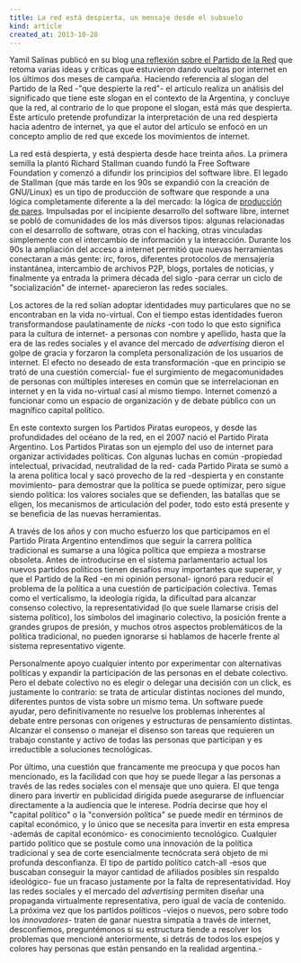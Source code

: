 ```yaml
---
title: La red está despierta, un mensaje desde el subsuelo
kind: article
created_at: 2013-10-28
---
```

Yamil Salinas publicó en su blog [una reflexión sobre el Partido de la Red](http://www.yamilsalinas.com/la-red-esta-despierta-apuntes-sobre-el-partido-de-la-red/) que retoma varias ideas y críticas que estuvieron dando vueltas por internet en los últimos dos meses de campaña. Haciendo referencia al slogan del Partido de la Red -"que despierte la red"- el artículo realiza un análisis del significado que tiene este slogan en el contexto de la Argentina, y concluye que la red, al contrario de lo que propone el slogan, está más que despierta. Este artículo pretende profundizar la interpretación de una red despierta hacia adentro de internet, ya que el autor del artículo se enfocó en un concepto amplio de red que excede los movimientos de internet.

<!-- more -->

La red está despierta, y está despierta desde hace treinta años. La primera semilla la plantó Richard Stallman cuando fundó la Free Software Foundation y comenzó a difundir los principios del software libre. El legado de Stallman (que más tarde en los 90s se expandió con la creación de GNU/Linux) es un tipo de producción de software que responde a una lógica completamente diferente a la del mercado: la lógica de [producción de pares](http://lasindias.org/el-modo-de-produccion-p2p/). Impulsadas por el incipiente desarrollo del software libre, internet se pobló de comunidades de los más diversos tipos: algunas relacionadas con el desarrollo de software, otras con el hacking, otras vinculadas simplemente con el intercambio de información y la interacción. Durante los 90s la ampliación del acceso a internet permitió que nuevas herramientas conectaran a más gente: irc, foros, diferentes protocolos de mensajería instantánea, intercambio de archivos P2P, blogs, portales de noticias, y finalmente ya entrada la primera década del siglo -para cerrar un ciclo de "socialización" de internet- aparecieron las redes sociales.

Los actores de la red solían adoptar identidades muy particulares que no se encontraban en la vida no-virtual. Con el tiempo estas identidades fueron transformandose paulatinamente de *nicks* -con todo lo que esto significa para la cultura de internet- a personas con nombre y apellido, hasta que la era de las redes sociales y el avance del mercado de *advertising* dieron el golpe de gracia y forzaron la completa personalización de los usuarios de internet. El efecto no deseado de esta transformación -que en principio se trató de una cuestión comercial- fue el surgimiento de megacomunidades de personas con múltiples intereses en común que se interrelacionan en internet y en la vida no-virtual casi al mismo tiempo. Internet comenzó a funcionar como un espacio de organización y de debate público con un magnífico capital político.

En este contexto surgen los Partidos Piratas europeos, y desde las profundidades del océano de la red, en el 2007 nació el Partido Pirata Argentino. Los Partidos Piratas son un ejemplo del uso de internet para organizar actividades políticas. Con algunas luchas en común -propiedad intelectual, privacidad, neutralidad de la red- cada Partido Pirata se sumó a la arena política local y sacó provecho de la red -despierta y en constante movimiento- para demostrar que la política se puede optimizar, pero sigue siendo política: los valores sociales que se defienden, las batallas que se eligen, los mecanismos de articulación del poder, todo esto está presente y se beneficia de las nuevas herramientas.

A través de los años y con mucho esfuerzo los que participamos en el Partido Pirata Argentino entendimos que seguir la carrera política tradicional es sumarse a una lógica política que empieza a mostrarse obsoleta. Antes de introducirse en el sistema parlamentario actual los nuevos partidos políticos tienen desafíos muy importantes que superar, y que el Partido de la Red -en mi opinión personal- ignoró para reducir el problema de la política a una cuestión de participación colectiva. Temas como el verticalismo, la ideología rígida, la dificultad para alcanzar consenso colectivo, la representatividad (lo que suele llamarse crisis del sistema político), los símbolos del imaginario colectivo, la posición frente a grandes grupos de presión, y muchos otros aspectos problemáticos de la política tradicional, no pueden ignorarse si hablamos de hacerle frente al sistema representativo vigente.

Personalmente apoyo cualquier intento por experimentar con alternativas políticas y expandir la participación de las personas en el debate colectivo. Pero el debate colectivo no es elegir o delegar una decisión con un click, es justamente lo contrario: se trata de articular distintas nociones del mundo, diferentes puntos de vista sobre un mismo tema. Un software puede ayudar, pero definitivamente no resuelve los problemas inherentes al debate entre personas con orígenes y estructuras de pensamiento distintas. Alcanzar el consenso o manejar el disenso son tareas que requieren un trabajo constante y activo de todas las personas que participan y es irreductible a soluciones tecnológicas.

Por último, una cuestión que francamente me preocupa y que pocos han mencionado, es la facilidad con que hoy se puede llegar a las personas a través de las redes sociales con el mensaje que uno quiera. El que tenga dinero para invertir en publicidad dirigida puede asegurarse de influenciar directamente a la audiencia que le interese. Podría decirse que hoy el "capital político" o la "conversión política" se puede medir en términos de capital económico, y lo único que se necesita para invertir en esta empresa -además de capital económico- es conocimiento tecnológico. Cualquier partido político que se postule como una innovación de la política tradicional y sea de corte esencialmente tecnócrata será objeto de mi profunda desconfianza. El tipo de partido político catch-all -esos que buscaban conseguir la mayor cantidad de afiliados posibles sin respaldo ideológico- fue un fracaso justamente por la falta de representatividad. Hoy las redes sociales y el mercado del *advertising* permiten diseñar una propaganda virtualmente representativa, pero igual de vacía de contenido. La próxima vez que los partidos políticos -viejos o nuevos, pero sobre todo los *innovadores*- traten de ganar nuestra simpatía a través de internet, desconfiemos, preguntémonos si su estructura tiende a resolver los problemas que mencioné anteriormente, si detrás de todos los espejos y colores hay personas que están pensando en la realidad argentina.-




